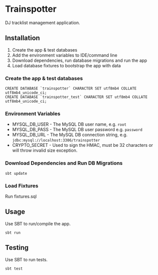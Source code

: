 # Trainspotter
DJ tracklist management application. 


## Installation
1. Create the app & test databases
2. Add the environment variables to IDE/command line
3. Download dependencies, run database migrations and run the app
4. Load database fixtures to bootstrap the app with data

### Create the app & test databases

    CREATE DATABASE `trainspotter` CHARACTER SET utf8mb4 COLLATE utf8mb4_unicode_ci;
    CREATE DATABASE `trainspotter_test` CHARACTER SET utf8mb4 COLLATE utf8mb4_unicode_ci;

### Environment Variables
+ MYSQL_DB_USER - The MySQL DB user name, e.g. `root`
+ MYSQL_DB_PASS - The MySQL DB user password e.g. `password`
+ MYSQL_DB_URL - The MySQL DB connection string, e.g. `jdbc:mysql://localhost:3306/trainspotter`
+ CRYPTO_SECRET - Used to sign the HMAC, must be 32 characters or will throw invalid size exception.


### Download Dependencies and Run DB Migrations

    sbt update

### Load Fixtures
Run fixtures.sql


## Usage
Use SBT to run/compile the app.

    sbt run


## Testing
Use SBT to run tests.

    sbt test
